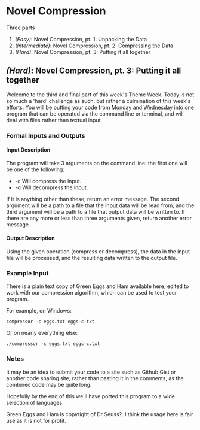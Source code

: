# Novel Compression

Three parts

1. *(Easy)*: Novel Compression, pt. 1: Unpacking the Data
2. *(Intermediate)*: Novel Compression, pt. 2: Compressing the Data
3. *(Hard)*: Novel Compression, pt. 3: Putting it all together

## *(Hard)*: Novel Compression, pt. 3: Putting it all together

Welcome to the third and final part of this week's Theme Week. Today is not so much a 'hard' challenge as such, but rather a culmination of this week's efforts. You will be putting your code from Monday and Wednesday into one program that can be operated via the command line or terminal, and will deal with files rather than textual input.

### Formal Inputs and Outputs

#### Input Description

The program will take 3 arguments on the command line: the first one will be one of the following:

* -c Will compress the input.
* -d Will decompress the input.

If it is anything other than these, return an error message. The second argument will be a path to a file that the input data will be read from, and the third argument will be a path to a file that output data will be written to. If there are any more or less than three arguments given, return another error message.

#### Output Description

Using the given operation (compress or decompress), the data in the input file will be processed, and the resulting data written to the output file.

### Example Input

There is a plain text copy of Green Eggs and Ham available here, edited to work with our compression algorithm, which can be used to test your program.

For example, on Windows:

    compressor -c eggs.txt eggs-c.txt
    
Or on nearly everything else:

    ./compressor -c eggs.txt eggs-c.txt

### Notes

It may be an idea to submit your code to a site such as Github Gist or another code sharing site, rather than pasting it in the comments, as the combined code may be quite long.

Hopefully by the end of this we'll have ported this program to a wide selection of languages.

Green Eggs and Ham is copyright of Dr Seuss?. I think the usage here is fair use as it is not for profit.